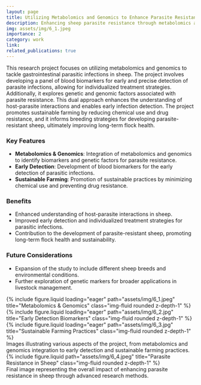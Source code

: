 ```yaml
---
layout: page
title: Utilizing Metabolomics and Genomics to Enhance Parasite Resistance in Sheep
description: Enhancing sheep parasite resistance through metabolomics and genomics to promote sustainable farming practices.
img: assets/img/6_1.jpeg
importance: 2
category: work
link: 
related_publications: true
---
```


This research project focuses on utilizing metabolomics and genomics to tackle gastrointestinal parasitic infections in sheep. The project involves developing a panel of blood biomarkers for early and precise detection of parasite infections, allowing for individualized treatment strategies. Additionally, it explores genetic and genomic factors associated with parasite resistance. This dual approach enhances the understanding of host-parasite interactions and enables early infection detection. The project promotes sustainable farming by reducing chemical use and drug resistance, and it informs breeding strategies for developing parasite-resistant sheep, ultimately improving long-term flock health.

### Key Features
- **Metabolomics & Genomics**: Integration of metabolomics and genomics to identify biomarkers and genetic factors for parasite resistance.
- **Early Detection**: Development of blood biomarkers for the early detection of parasitic infections.
- **Sustainable Farming**: Promotion of sustainable practices by minimizing chemical use and preventing drug resistance.

### Benefits
- Enhanced understanding of host-parasite interactions in sheep.
- Improved early detection and individualized treatment strategies for parasitic infections.
- Contribution to the development of parasite-resistant sheep, promoting long-term flock health and sustainability.

### Future Considerations
- Expansion of the study to include different sheep breeds and environmental conditions.
- Further exploration of genetic markers for broader applications in livestock management.

<div class="row">
    <div class="col-sm mt-3 mt-md-0">
        {% include figure.liquid loading="eager" path="assets/img/6_1.jpeg" title="Metabolomics & Genomics" class="img-fluid rounded z-depth-1" %}
    </div>
    <div class="col-sm mt-3 mt-md-0">
        {% include figure.liquid loading="eager" path="assets/img/6_2.jpg" title="Early Detection Biomarkers" class="img-fluid rounded z-depth-1" %}
    </div>
    <div class="col-sm mt-3 mt-md-0">
        {% include figure.liquid loading="eager" path="assets/img/6_3.jpg" title="Sustainable Farming Practices" class="img-fluid rounded z-depth-1" %}
    </div>
</div>
<div class="caption">
    Images illustrating various aspects of the project, from metabolomics and genomics integration to early detection and sustainable farming practices.
</div>

<div class="row justify-content-sm-center">
    <div class="col-sm-8 mt-3 mt-md-0">
        {% include figure.liquid path="assets/img/6_4.jpeg" title="Parasite Resistance in Sheep" class="img-fluid rounded z-depth-1" %}
    </div>
</div>
<div class="caption">
    Final image representing the overall impact of enhancing parasite resistance in sheep through advanced research methods.
</div>
